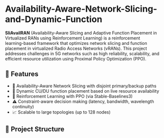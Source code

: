 # Availability-Aware-Network-Slicing-and-Dynamic-Function

**SliAvailRAN** (Availability-Aware Slicing and Adaptive Function Placement in Virtualized RANs using Reinforcement Learning) is a reinforcement learning-based framework that optimizes network slicing and function placement in virtualized Radio Access Networks (vRANs). This project addresses challenges in 5G networks such as high reliability, scalability, and efficient resource utilization using Proximal Policy Optimization (PPO).

## 🧠 Features

- 📡 Availability-Aware Network Slicing with disjoint primary/backup paths
- 🔄 Dynamic CU/DU function placement based on live resource availability
- 🧠 Reinforcement Learning with PPO (via Stable-Baselines3)
- ⚠️ Constraint-aware decision making (latency, bandwidth, wavelength continuity)
- 📈 Scalable to large topologies (up to 128 nodes)

## 📂 Project Structure

